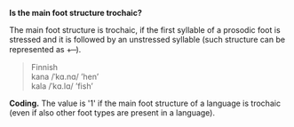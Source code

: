 **Is the main foot structure trochaic?**

The main foot structure is trochaic, if the first syllable of a prosodic foot is stressed and it is followed by an unstressed syllable (such structure can be represented as +  ̶  ).

>Finnish<br/>
>kana /ˈkɑ.nɑ/ ’hen’<br/>
>kala /ˈkɑ.lɑ/ ’fish’

**Coding.** The value is '1' if the main foot structure of a language is trochaic (even if also other foot types are present in a language).
